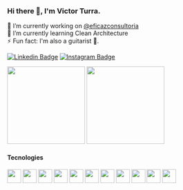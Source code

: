### Hi there 👋, I'm Victor Turra.
🔭 I’m currently working on [@eficazconsultoria](https://github.com/eficazconsultoria)<br />
🌱 I’m currently learning Clean Architecture <br />
⚡ Fun fact: I'm also a guitarist 🎸.

[![Linkedin Badge](https://img.shields.io/badge/-LinkedIn-0e76a8?style=flat-square&logo=Linkedin&logoColor=white)](https://www.linkedin.com/in/victor-turra-flor%C3%AAncio-6362241b5/?locale=en_US)
[![Instagram Badge](https://img.shields.io/badge/-Instagram-e4405f?style=flat-square&logo=Instagram&logoColor=white)](https://www.instagram.com/victor.turra.f/)

<!-- ![visitors](https://visitor-badge.glitch.me/badge?page_id=VictorTurraF.VictorTurraF) -->

<p>
  <img height="180em" src="https://github-readme-stats.vercel.app/api?username=VictorTurraF&show_icons=true&count_private=true&include_all_commits=true" />
  <img height="180em" src="https://github-readme-stats.vercel.app/api/top-langs/?username=VictorTurraF&show_icons=true&hide_border=true&layout=compact&langs_count=6"/>
</p>

#### Tecnologies
<div>
    <img style="width: 2rem" src="https://cdn.jsdelivr.net/gh/devicons/devicon/icons/docker/docker-original.svg" />
    <img style="width: 2rem" src="https://cdn.jsdelivr.net/gh/devicons/devicon/icons/digitalocean/digitalocean-original.svg" />
    <img style="width: 2rem" src="https://cdn.jsdelivr.net/gh/devicons/devicon/icons/github/github-original.svg" />
    <img style="width: 2rem" src="https://cdn.jsdelivr.net/gh/devicons/devicon/icons/gitlab/gitlab-original.svg" />
    <img style="width: 2rem" src="https://cdn.jsdelivr.net/gh/devicons/devicon/icons/graphql/graphql-plain.svg" />
    <img style="width: 2rem" src="https://cdn.jsdelivr.net/gh/devicons/devicon/icons/laravel/laravel-plain.svg" />
    <img style="width: 2rem" src="https://cdn.jsdelivr.net/gh/devicons/devicon/icons/mysql/mysql-original.svg" />
    <img style="width: 2rem" src="https://cdn.jsdelivr.net/gh/devicons/devicon/icons/nodejs/nodejs-original.svg" />
    <img style="width: 2rem" src="https://cdn.jsdelivr.net/gh/devicons/devicon/icons/php/php-original.svg" />
    <img style="width: 2rem" src="https://cdn.jsdelivr.net/gh/devicons/devicon/icons/typescript/typescript-original.svg" />
    <img style="width: 2rem" src="https://cdn.jsdelivr.net/gh/devicons/devicon/icons/javascript/javascript-original.svg" />
</div>
